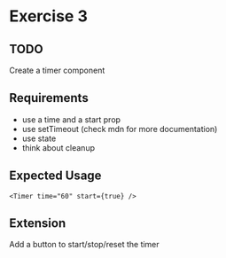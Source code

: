 # Exercise 3

## TODO

Create a timer component

## Requirements

- use a time and a start prop
- use setTimeout (check mdn for more documentation)
- use state
- think about cleanup

## Expected Usage

`<Timer time="60" start={true} />`

## Extension

Add a button to start/stop/reset the timer
